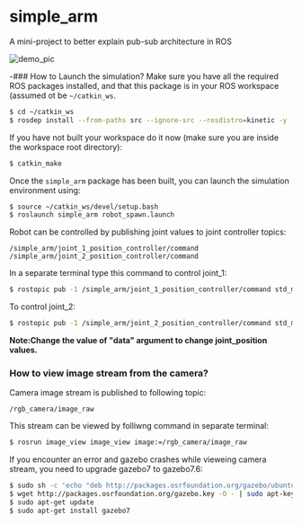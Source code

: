 # simple_arm
A mini-project to better explain pub-sub architecture in ROS

![demo_pic](/worlds/ROS-Academy.png "ROS Academy World")

-### How to Launch the simulation?
Make sure you have all the required ROS packages installed, and that this package is in your ROS workspace (assumed ot be `~/catkin_ws`.

```sh
$ cd ~/catkin_ws
$ rosdep install --from-paths src --ignore-src --rosdistro=kinetic -y
```

If you have not built your workspace do it now (make sure you are inside the workspace root  directory):
```sh
$ catkin_make
```

Once the `simple_arm` package has been built, you can launch the simulation environment using:

```sh
$ source ~/catkin_ws/devel/setup.bash
$ roslaunch simple_arm robot_spawn.launch
```
Robot can be controlled by publishing joint values to joint controller topics:

```
/simple_arm/joint_1_position_controller/command
/simple_arm/joint_2_position_controller/command
```
In a separate terminal type this command to control joint_1:
```sh
$ rostopic pub -1 /simple_arm/joint_1_position_controller/command std_msgs/Float64 "data: 1.5"
```

To control joint_2:
```sh
$ rostopic pub -1 /simple_arm/joint_2_position_controller/command std_msgs/Float64 "data: 1.5"
```

**Note:Change the value of "data" argument to change joint_position values.**

### How to view image stream from the camera?

Camera image stream is published to following topic:
```
/rgb_camera/image_raw
```

This stream can be viewed by folliwng command in separate terminal:
```sh
$ rosrun image_view image_view image:=/rgb_camera/image_raw
```

If you encounter an error and gazebo crashes while vieweing camera stream, you need to upgrade gazebo7 to gazebo7.6:
```sh
$ sudo sh -c 'echo "deb http://packages.osrfoundation.org/gazebo/ubuntu-stable `lsb_release -cs` main" > /etc/apt/sources.list.d/gazebo-stable.list'
$ wget http://packages.osrfoundation.org/gazebo.key -O - | sudo apt-key add -
$ sudo apt-get update
$ sudo apt-get install gazebo7
```
